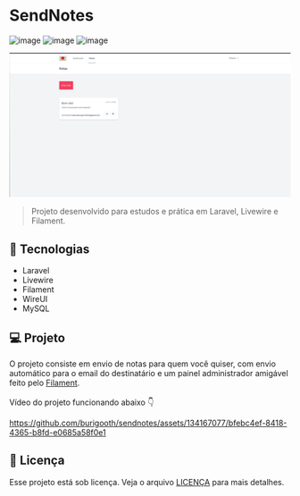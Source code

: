 # SendNotes
![image](https://img.shields.io/badge/Laravel-FF2D20?style=for-the-badge&logo=laravel&logoColor=white)
![image](https://img.shields.io/badge/livewire-4e56a6?style=for-the-badge&logo=livewire&logoColor=white)
![image](https://img.shields.io/badge/MySQL-005C84?style=for-the-badge&logo=mysql&logoColor=white)


<img alt="" src="sendnotes.jpeg">

> Projeto desenvolvido para estudos e prática em Laravel, Livewire e Filament.

## 🚀 Tecnologias
- Laravel
- Livewire
- Filament
- WireUI
- MySQL

## 💻 Projeto

O projeto consiste em envio de notas para quem você quiser, com envio automático para o email do destinatário e um painel administrador amigável feito pelo [Filament](https://filamentphp.com).
<br>
<br>
Vídeo do projeto funcionando abaixo 👇


https://github.com/burigooth/sendnotes/assets/134167077/bfebc4ef-8418-4365-b8fd-e0685a58f0e1


## 📝 Licença

Esse projeto está sob licença. Veja o arquivo [LICENÇA](LICENSE) para mais detalhes.
